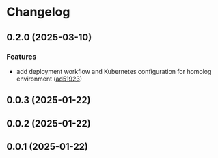 # Changelog

## 0.2.0 (2025-03-10)

### Features

* add deployment workflow and Kubernetes configuration for homolog environment ([ad51923](https://github.com/oondemand/app-publisher-rakuten/commit/ad51923622d8703dab23eadad08589e9f3aefd77))

## 0.0.3 (2025-01-22)

## 0.0.2 (2025-01-22)

## 0.0.1 (2025-01-22)
